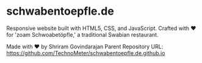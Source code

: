 # schwabentoepfle.de
 Responsive website built with HTML5, CSS, and JavaScript. Crafted with ❤️ for 'zoam Schwoabetöpfle,' a traditional Swabian restaurant.

Made with ❤️ by Shriram Govindarajan
Parent Repository URL: https://github.com/TechnoMeter/schwabentoepfle.de.github.io
